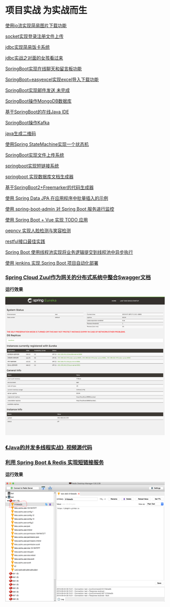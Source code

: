 # 项目实战 为实战而生

[使用io流实现简易图片下载功能](/io-download-picture/)

[socket实现登录注册文件上传](/socket-study)

[jdbc实现简易饭卡系统](/jdbc-easy-meal-card-system)

[jdbc实战之对面的女孩看过来](/jdbc-girl)

[SpringBoot实现在线聊天和留言板功能](/spring-boot-message-board)

[SpringBoot+easyexcel实现excel导入下载功能](/spring-boot-easy-excel-demo)

[SpringBoot实现邮件发送 未完成](/spring-boot-mail)

[SpringBoot操作MongoDB数据库](/spring-boot-mongodb)

[基于SpringBoot的在线Java IDE](/spring-boot-online-executor)

[SpringBoot操作Kafka](/kafka-example-imooc)

[java生成二维码](/qrcode-img-svg)

[使用Spring StateMachine实现一个状态机](/spring-boot-statemachine)

[SpringBoot实现文件上传系统](/springboot-file-uploader)

[springboot实现短链接系统](https://github.com/hacker-and-painter/springboot-short-url)

[springboot 实现数据库文档生成器](https://github.com/hacker-and-painter/database-doc-generator)

[基于SpringBoot2+Freemarker的代码生成器](https://github.com/hacker-and-painter/spring-boot-code-generator)

[使用 Spring Data JPA 在应用程序中批量插入的示例](https://github.com/hacker-and-painter/springboot-jpa-batch-insert)

[使用 spring-boot-admin 对 Spring Boot 服务进行监控](https://github.com/hacker-and-painter/springboot-admin)

[使用 Spring Boot + Vue 实现 TODO 应用](https://github.com/hacker-and-painter/springboot-statemachine)

[oepncv 实现人脸检测与笑容检测](https://github.com/hacker-and-painter/opencv)

[restful接口最佳实践](https://github.com/hacker-and-painter/spring-data-rest)

[ Spring Boot 使用线程池实现将业务逻辑提交到线程池中异步执行](https://github.com/hacker-and-painter/spring-boot-threadpool)

[使用 jenkins 实现 Spring Boot 项目自动化部署](https://github.com/gaohanghang/springboot-jenkins)

### [Spring Cloud Zuul作为网关的分布式系统中整合Swagger文档](https://github.com/gaohanghang/spring-boot-swagger-distributed-demo)

**运行效果**

![](https://raw.githubusercontent.com/gaohanghang/images/master/img20190728171306.png)

### [《Java的并发多线程实战》视频源代码](https://github.com/gaohanghang/Java-Concurrency-Multithreading-in-Practice)

### [利用 Spring Boot & Redis 实现短链接服务](https://github.com/gaohanghang/spring-boot-sample-url-shortener)

**运行效果**

![](https://raw.githubusercontent.com/gaohanghang/images/master/img20190904001549.png)


